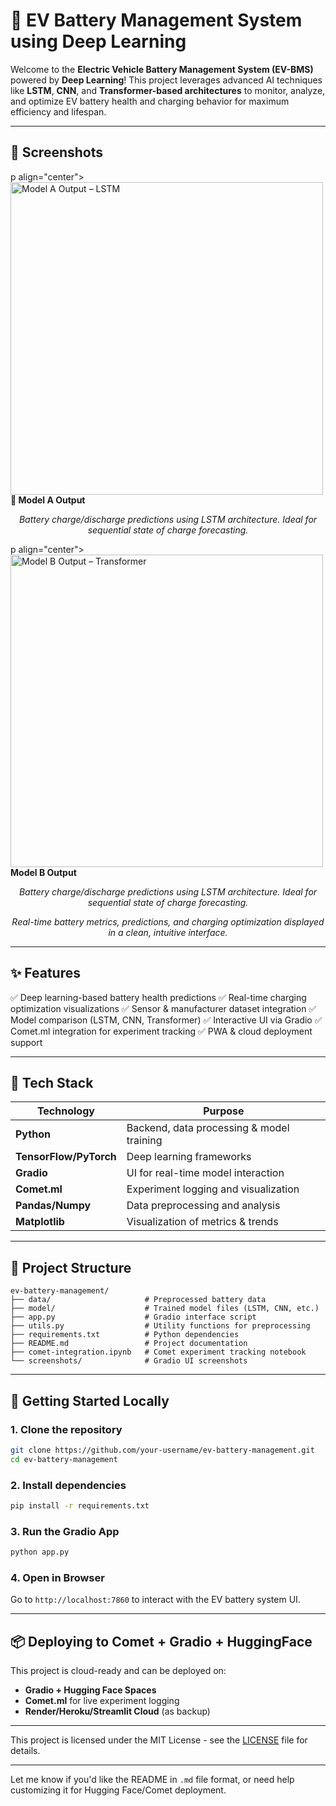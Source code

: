 # 🔋 EV Battery Management System using Deep Learning

Welcome to the **Electric Vehicle Battery Management System (EV-BMS)** powered by **Deep Learning**! This project leverages advanced AI techniques like **LSTM**, **CNN**, and **Transformer-based architectures** to monitor, analyze, and optimize EV battery health and charging behavior for maximum efficiency and lifespan.

---


## 📸 Screenshots

p align="center"> <img src="https://github.com/user-attachments/assets/9215fdc6-c9e3-4867-b88c-e7a453f8d4fa" alt="Model A Output – LSTM" width="500"/> <br/> <strong>🔬 Model A Output</strong> </p> <p align="center"><em>Battery charge/discharge predictions using LSTM architecture. Ideal for sequential state of charge forecasting.</em></p>
p align="center"> <img src="https://github.com/user-attachments/assets/ab9892fb-6238-4644-bea3-688c960b1a0b" alt="Model B Output – Transformer" width="500"/> <br/> <strong> Model B Output</strong> </p> <p align="center"><em>Battery charge/discharge predictions using LSTM architecture. Ideal for sequential state of charge forecasting.</em></p>

<p align="center"><em>Real-time battery metrics, predictions, and charging optimization displayed in a clean, intuitive interface.</em></p>

---

## ✨ Features

✅ Deep learning-based battery health predictions
✅ Real-time charging optimization visualizations
✅ Sensor & manufacturer dataset integration
✅ Model comparison (LSTM, CNN, Transformer)
✅ Interactive UI via Gradio
✅ Comet.ml integration for experiment tracking
✅ PWA & cloud deployment support

---

## 🔧 Tech Stack

| Technology             | Purpose                                   |
| ---------------------- | ----------------------------------------- |
| **Python**             | Backend, data processing & model training |
| **TensorFlow/PyTorch** | Deep learning frameworks                  |
| **Gradio**             | UI for real-time model interaction        |
| **Comet.ml**           | Experiment logging and visualization      |
| **Pandas/Numpy**       | Data preprocessing and analysis           |
| **Matplotlib**         | Visualization of metrics & trends         |

---

## 📁 Project Structure

```plaintext
ev-battery-management/
├── data/                     # Preprocessed battery data
├── model/                    # Trained model files (LSTM, CNN, etc.)
├── app.py                    # Gradio interface script
├── utils.py                  # Utility functions for preprocessing
├── requirements.txt          # Python dependencies
├── README.md                 # Project documentation
├── comet-integration.ipynb   # Comet experiment tracking notebook
└── screenshots/              # Gradio UI screenshots
```

---

## 🚀 Getting Started Locally

### 1. Clone the repository

```bash
git clone https://github.com/your-username/ev-battery-management.git
cd ev-battery-management
```

### 2. Install dependencies

```bash
pip install -r requirements.txt
```

### 3. Run the Gradio App

```bash
python app.py
```

### 4. Open in Browser

Go to `http://localhost:7860` to interact with the EV battery system UI.

---

## 📦 Deploying to Comet + Gradio + HuggingFace

This project is cloud-ready and can be deployed on:

* **Gradio + Hugging Face Spaces**
* **Comet.ml** for live experiment logging
* **Render/Heroku/Streamlit Cloud** (as backup)

---

This project is licensed under the MIT License - see the [LICENSE](LICENSE) file for details.

---

Let me know if you'd like the README in `.md` file format, or need help customizing it for Hugging Face/Comet deployment.
